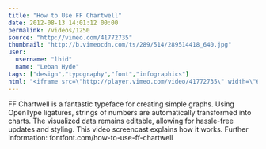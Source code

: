 ```yaml
---
title: "How to Use FF Chartwell"
date: 2012-08-13 14:01:12 00:00
permalink: /videos/1250
source: "http://vimeo.com/41772735"
thumbnail: "http://b.vimeocdn.com/ts/289/514/289514418_640.jpg"
user:
  username: "lhid"
  name: "Leban Hyde"
tags: ["design","typography","font","infographics"]
html: "<iframe src=\"http://player.vimeo.com/video/41772735\" width=\"640\" height=\"480\" frameborder=\"0\" webkitAllowFullScreen mozallowfullscreen allowFullScreen></iframe>"
---
```


FF Chartwell is a fantastic typeface for creating simple graphs. Using OpenType ligatures, strings of numbers are automatically transformed into charts. The visualized data remains editable, allowing for hassle-free updates and styling. This video screencast explains how it works. Further information: fontfont.com/how-to-use-ff-chartwell